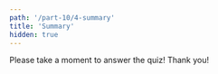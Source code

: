 ```yaml
---
path: '/part-10/4-summary'
title: 'Summary'
hidden: true
---
```


<!-- TODO: kerrotaan tiedon käsittelystä virtana ja mainitaan lyhyesti funktionaalinen ohjelmointi; puhutaan tiedon järjestämisestä ja järjestyksen täyrkeydestä. Kerrataan lyhyesti StringBuilder ja iteraattori. -->

Please take a moment to answer the quiz! Thank you!

<quiz id="f3f3b8b9-4725-5c89-9c52-a6e1ae289d81"></quiz>